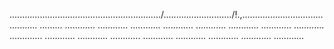 ............................................................/.........................../!.,........................................... .........
............
............
............
............
............
............
............
............
.............
............
............
............
............
............
............
............
............


